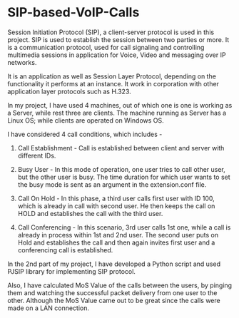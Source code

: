# SIP-based-VoIP-Calls

Session Initiation Protocol (SIP), a client-server protocol is used in this project. SIP is used to establish the session between two parties or more. It is a communication protocol, used for call signaling and controlling multimedia sessions in application for Voice, Video and messaging over IP networks.

It is an application as well as Session Layer Protocol, depending on the functionality it performs at an instance. It work in corporation with other application layer protocols such as H.323. 

In my project, I have used 4 machines, out of which one is one is working as a Server, while rest three are clients. The machine running as Server has a Linux OS; while clients are operated on Windows OS.

I have considered 4 call conditions, which includes - 
1. Call Establishment - Call is established between client and server with different IDs.

2. Busy User - In this mode of operation, one user tries to call other user, but the other user is busy. The time duration for which user wants to set the busy mode is sent as an argument in the extension.conf file.

3. Call On Hold - In this phase, a third user calls first user with ID 100, which is already in call with second user. He then keeps the call on HOLD and establishes the call with the third user.

4. Call Conferencing - In this scenario, 3rd user calls 1st one, while a call is already in process within 1st and 2nd user. The second user puts on Hold and establishes the call and then again invites first user and a conferencing call is established.

In the 2nd part of my project, I have developed a Python script and used PJSIP library for implementing SIP protocol.

Also, I have calculated MoS Value of the calls between the users, by pinging them and watching the successful packet delivery from one user to the other. Although the MoS Value came out to be great since the calls were made on a LAN connection.


